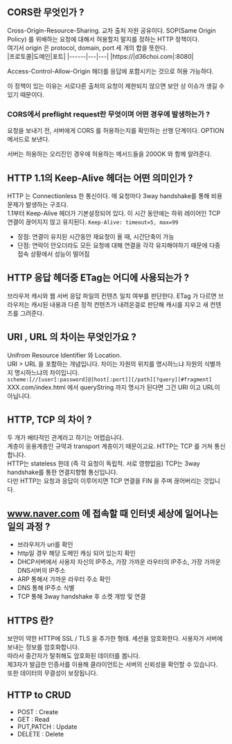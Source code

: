 ## CORS란 무엇인가 ?

Cross-Origin-Resource-Sharing. 교차 출처 자원 공유이다.
SOP(Same Origin Policy) 를 위배하는 요청에 대해서 허용할지 말지를 정하는 HTTP 정책이다.  
여기서 origin 은 protocol, domain, port 세 개의 합을 뜻한다.  
|프로토콜|도메인|포트|
|------|---|---|
|https://|d36choi.com|:8080|

Access-Control-Allow-Origin 헤더를 응답에 포함시키는 것으로 허용 가능하다.  

이 정책이 있는 이유는 서로다른 출처의 요청이 제한되지 않으면 보안 상 이슈가 생길 수 있기 때문이다.

### CORS에서 preflight request란 무엇이며 어떤 경우에 발생하는가 ?
요청을 보내기 전, 서버에게 CORS 를 허용하는지를 확인하는 선행 단계이다. OPTION 메서드로 보낸다.  

서버는 허용하는 오리진인 경우에 허용하는 메서드들을 200OK 와 함께 알려준다.


## HTTP 1.1의 Keep-Alive 헤더는 어떤 의미인가 ?

HTTP 는 Connectionless 한 통신이다. 매 요청마다 3way handshake를 통해 비용문제가 발생하는 구조다.  
1.1부터 Keep-Alive 헤더가 기본설정되어 있다. 이 시간 동안에는 하위 레이어인 TCP 연결이 끊어지지 않고 유지된다.
`Keep-Alive: timeout=5, max=99`

- 장점: 연결이 유지된 시간동안 재요청이 올 때, 시간단축이 가능
- 단점: 연락이 안오더라도 모든 요청에 대해 연결을 각각 유지해야하기 때문에 다중 접속 상황에서 성능이 떨어짐


## HTTP 응답 헤더중 ETag는 어디에 사용되는가 ?
브라우저 캐시와 웹 서버 응답 파일의 컨텐츠 일치 여부를 판단한다.
ETag 가 다르면 브라우저는 캐시된 내용과 다른 정적 컨텐츠가 내려온걸로 판단해 캐시를 지우고 새 컨텐츠를 그려준다.  

## URI , URL 의 차이는 무엇인가요 ?
Unifrom Resource Identifier 와 Location.  
URI > URL 을 포함하는 개념입니다. 차이는 자원의 위치를 명시하느냐 자원의 식별까지 명시하느냐의 차이입니다.  
`scheme:[//[user[:password]@]host[:port]][/path][?query][#fragment]`  
XXX.com/index.html 에서 queryString 까지 명시가 된다면 그건 URI 이고 URL이 아닙니다.  


## HTTP, TCP 의 차이 ?
두 개가 배타적인 관계라고 하기는 어렵습니다.  
계층이 응용계층인 규약과 transport 계층이기 때문이고요. HTTP는 TCP 를 거쳐 통신합니다.  
HTTP는 stateless 한데 (즉 각 요청이 독립적. 서로 영향없음) TCP는 3way handshake를 통한 연결지향형 통신입니다.  
다만 HTTP는 요청과 응답이 이루어지면 TCP 연결을 FIN 을 주며 끊어버리는 것입니다.  

## www.naver.com 에 접속할 때 인터넷 세상에 일어나는 일의 과정 ?
- 브라우저가 uri를 확인
- http일 경우 해당 도메인 캐싱 되어 있는지 확인
- DHCP서버에서 사용자 자신의 IP주소, 가장 가까운 라우터의 IP주소, 가장 가까운 DNS서버의 IP주소
- ARP 통해서 가까운 라우터 주소 확인
- DNS 통해 IP주소 식별
- TCP 통해 3way handshake 후 소켓 개방 및 연결


## HTTPS 란?
보안이 약한 HTTP에 SSL / TLS 을 추가한 형태. 세션을 암호화한다. 사용자가 서버에 보내는 정보를 암호화합니다.  
따라서 중간자가 탈취해도 암호화된 데이터를 봅니다.  
제3자가 발급한 인증서를 이용해 클라이언트는 서버의 신뢰성을 확인할 수 있습니다.  
또한 데이터의 무결성이 보장됩니다.  

## HTTP to CRUD
- POST : Create
- GET : Read
- PUT,PATCH : Update
- DELETE : Delete
